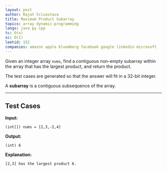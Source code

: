 ```yaml
---
layout: post
author: Rajat Srivastava
title: Maximum Product Subarray
topics: array dynamic-programming
langs: java py cpp
tc: O(n)
sc: O(1)
leetid: 152
companies: amazon apple bloomberg facebook google linkedin microsoft
---
```


Given an integer array `nums`, find a contiguous non-empty subarray within the array that has the largest product, and return the product.

The test cases are generated so that the answer will fit in a 32-bit integer.

A **subarray** is a contiguous subsequence of the array.

---

## Test Cases

**Input:** 
```
(int[]) nums = [2,3,-2,4]
```

**Output:** 
```
(int) 6
```

**Explanation:**
```
[2,3] has the largest product 6.
```